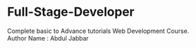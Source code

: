 # Full-Stage-Developer
Complete basic to Advance tutorials Web Development Course.
<br>
Author Name : Abdul Jabbar
